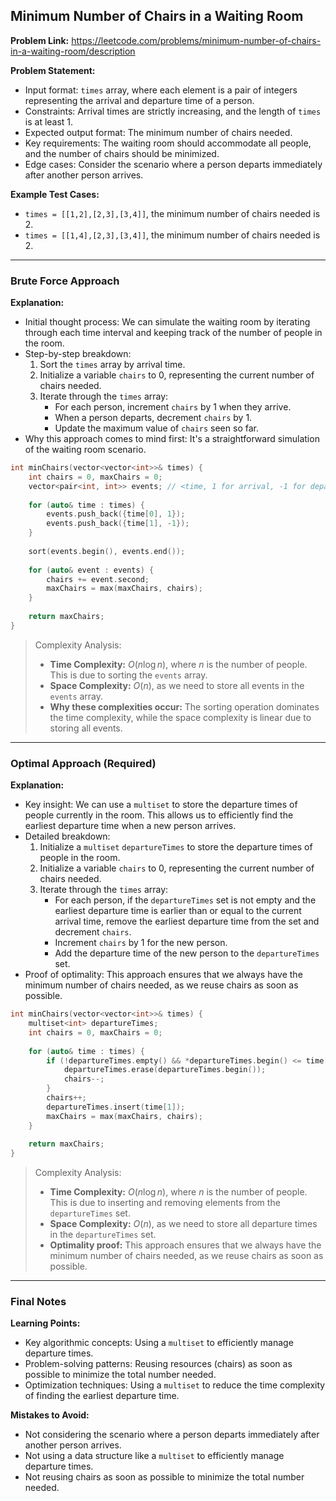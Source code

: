 ## Minimum Number of Chairs in a Waiting Room
**Problem Link:** https://leetcode.com/problems/minimum-number-of-chairs-in-a-waiting-room/description

**Problem Statement:**
- Input format: `times` array, where each element is a pair of integers representing the arrival and departure time of a person.
- Constraints: Arrival times are strictly increasing, and the length of `times` is at least 1.
- Expected output format: The minimum number of chairs needed.
- Key requirements: The waiting room should accommodate all people, and the number of chairs should be minimized.
- Edge cases: Consider the scenario where a person departs immediately after another person arrives.

**Example Test Cases:**
- `times = [[1,2],[2,3],[3,4]]`, the minimum number of chairs needed is 2.
- `times = [[1,4],[2,3],[3,4]]`, the minimum number of chairs needed is 2.

---

### Brute Force Approach
**Explanation:**
- Initial thought process: We can simulate the waiting room by iterating through each time interval and keeping track of the number of people in the room.
- Step-by-step breakdown:
  1. Sort the `times` array by arrival time.
  2. Initialize a variable `chairs` to 0, representing the current number of chairs needed.
  3. Iterate through the `times` array:
     - For each person, increment `chairs` by 1 when they arrive.
     - When a person departs, decrement `chairs` by 1.
     - Update the maximum value of `chairs` seen so far.
- Why this approach comes to mind first: It's a straightforward simulation of the waiting room scenario.

```cpp
int minChairs(vector<vector<int>>& times) {
    int chairs = 0, maxChairs = 0;
    vector<pair<int, int>> events; // <time, 1 for arrival, -1 for departure>
    
    for (auto& time : times) {
        events.push_back({time[0], 1});
        events.push_back({time[1], -1});
    }
    
    sort(events.begin(), events.end());
    
    for (auto& event : events) {
        chairs += event.second;
        maxChairs = max(maxChairs, chairs);
    }
    
    return maxChairs;
}
```

> Complexity Analysis:
> - **Time Complexity:** $O(n \log n)$, where $n$ is the number of people. This is due to sorting the `events` array.
> - **Space Complexity:** $O(n)$, as we need to store all events in the `events` array.
> - **Why these complexities occur:** The sorting operation dominates the time complexity, while the space complexity is linear due to storing all events.

---

### Optimal Approach (Required)
**Explanation:**
- Key insight: We can use a `multiset` to store the departure times of people currently in the room. This allows us to efficiently find the earliest departure time when a new person arrives.
- Detailed breakdown:
  1. Initialize a `multiset` `departureTimes` to store the departure times of people in the room.
  2. Initialize a variable `chairs` to 0, representing the current number of chairs needed.
  3. Iterate through the `times` array:
     - For each person, if the `departureTimes` set is not empty and the earliest departure time is earlier than or equal to the current arrival time, remove the earliest departure time from the set and decrement `chairs`.
     - Increment `chairs` by 1 for the new person.
     - Add the departure time of the new person to the `departureTimes` set.
- Proof of optimality: This approach ensures that we always have the minimum number of chairs needed, as we reuse chairs as soon as possible.

```cpp
int minChairs(vector<vector<int>>& times) {
    multiset<int> departureTimes;
    int chairs = 0, maxChairs = 0;
    
    for (auto& time : times) {
        if (!departureTimes.empty() && *departureTimes.begin() <= time[0]) {
            departureTimes.erase(departureTimes.begin());
            chairs--;
        }
        chairs++;
        departureTimes.insert(time[1]);
        maxChairs = max(maxChairs, chairs);
    }
    
    return maxChairs;
}
```

> Complexity Analysis:
> - **Time Complexity:** $O(n \log n)$, where $n$ is the number of people. This is due to inserting and removing elements from the `departureTimes` set.
> - **Space Complexity:** $O(n)$, as we need to store all departure times in the `departureTimes` set.
> - **Optimality proof:** This approach ensures that we always have the minimum number of chairs needed, as we reuse chairs as soon as possible.

---

### Final Notes

**Learning Points:**
- Key algorithmic concepts: Using a `multiset` to efficiently manage departure times.
- Problem-solving patterns: Reusing resources (chairs) as soon as possible to minimize the total number needed.
- Optimization techniques: Using a `multiset` to reduce the time complexity of finding the earliest departure time.

**Mistakes to Avoid:**
- Not considering the scenario where a person departs immediately after another person arrives.
- Not using a data structure like a `multiset` to efficiently manage departure times.
- Not reusing chairs as soon as possible to minimize the total number needed.